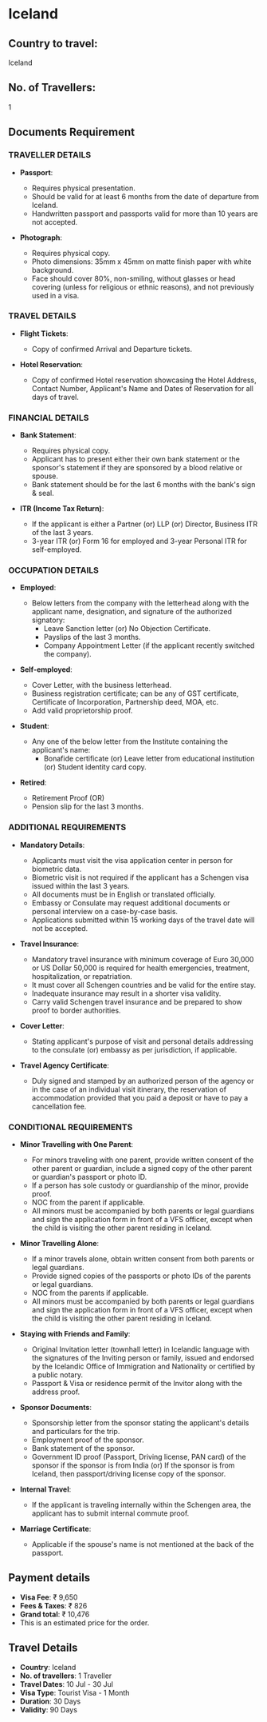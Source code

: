 # Iceland

## Country to travel:
Iceland

## No. of Travellers:
1

## Documents Requirement

### TRAVELLER DETAILS

- **Passport**:
  - Requires physical presentation.
  - Should be valid for at least 6 months from the date of departure from Iceland.
  - Handwritten passport and passports valid for more than 10 years are not accepted.
  
- **Photograph**:
  - Requires physical copy.
  - Photo dimensions: 35mm x 45mm on matte finish paper with white background.
  - Face should cover 80%, non-smiling, without glasses or head covering (unless for religious or ethnic reasons), and not previously used in a visa.

### TRAVEL DETAILS

- **Flight Tickets**:
  - Copy of confirmed Arrival and Departure tickets.
  
- **Hotel Reservation**:
  - Copy of confirmed Hotel reservation showcasing the Hotel Address, Contact Number, Applicant's Name and Dates of Reservation for all days of travel.

### FINANCIAL DETAILS

- **Bank Statement**:
  - Requires physical copy.
  - Applicant has to present either their own bank statement or the sponsor's statement if they are sponsored by a blood relative or spouse.
  - Bank statement should be for the last 6 months with the bank's sign & seal.
  
- **ITR (Income Tax Return)**:
  - If the applicant is either a Partner (or) LLP (or) Director, Business ITR of the last 3 years.
  - 3-year ITR (or) Form 16 for employed and 3-year Personal ITR for self-employed.

### OCCUPATION DETAILS

- **Employed**:
  - Below letters from the company with the letterhead along with the applicant name, designation, and signature of the authorized signatory:
    - Leave Sanction letter (or) No Objection Certificate.
    - Payslips of the last 3 months.
    - Company Appointment Letter (if the applicant recently switched the company).
    
- **Self-employed**:
  - Cover Letter, with the business letterhead.
  - Business registration certificate; can be any of GST certificate, Certificate of Incorporation, Partnership deed, MOA, etc.
  - Add valid proprietorship proof.

- **Student**:
  - Any one of the below letter from the Institute containing the applicant's name:
    - Bonafide certificate (or) Leave letter from educational institution (or) Student identity card copy.
    
- **Retired**:
  - Retirement Proof (OR)
  - Pension slip for the last 3 months.

### ADDITIONAL REQUIREMENTS

- **Mandatory Details**:
  - Applicants must visit the visa application center in person for biometric data.
  - Biometric visit is not required if the applicant has a Schengen visa issued within the last 3 years.
  - All documents must be in English or translated officially.
  - Embassy or Consulate may request additional documents or personal interview on a case-by-case basis.
  - Applications submitted within 15 working days of the travel date will not be accepted.

- **Travel Insurance**:
  - Mandatory travel insurance with minimum coverage of Euro 30,000 or US Dollar 50,000 is required for health emergencies, treatment, hospitalization, or repatriation.
  - It must cover all Schengen countries and be valid for the entire stay.
  - Inadequate insurance may result in a shorter visa validity.
  - Carry valid Schengen travel insurance and be prepared to show proof to border authorities.
  
- **Cover Letter**:
  - Stating applicant's purpose of visit and personal details addressing to the consulate (or) embassy as per jurisdiction, if applicable.

- **Travel Agency Certificate**:
  - Duly signed and stamped by an authorized person of the agency or in the case of an individual visit itinerary, the reservation of accommodation provided that you paid a deposit or have to pay a cancellation fee.

### CONDITIONAL REQUIREMENTS

- **Minor Travelling with One Parent**:
  - For minors traveling with one parent, provide written consent of the other parent or guardian, include a signed copy of the other parent or guardian's passport or photo ID.
  - If a person has sole custody or guardianship of the minor, provide proof.
  - NOC from the parent if applicable.
  - All minors must be accompanied by both parents or legal guardians and sign the application form in front of a VFS officer, except when the child is visiting the other parent residing in Iceland.
  
- **Minor Travelling Alone**:
  - If a minor travels alone, obtain written consent from both parents or legal guardians.
  - Provide signed copies of the passports or photo IDs of the parents or legal guardians.
  - NOC from the parents if applicable.
  - All minors must be accompanied by both parents or legal guardians and sign the application form in front of a VFS officer, except when the child is visiting the other parent residing in Iceland.
  
- **Staying with Friends and Family**:
  - Original Invitation letter (townhall letter) in Icelandic language with the signatures of the Inviting person or family, issued and endorsed by the Icelandic Office of Immigration and Nationality or certified by a public notary.
  - Passport & Visa or residence permit of the Invitor along with the address proof.
  
- **Sponsor Documents**:
  - Sponsorship letter from the sponsor stating the applicant's details and particulars for the trip.
  - Employment proof of the sponsor.
  - Bank statement of the sponsor.
  - Government ID proof (Passport, Driving license, PAN card) of the sponsor if the sponsor is from India (or) If the sponsor is from Iceland, then passport/driving license copy of the sponsor.
  
- **Internal Travel**:
  - If the applicant is traveling internally within the Schengen area, the applicant has to submit internal commute proof.
  
- **Marriage Certificate**:
  - Applicable if the spouse's name is not mentioned at the back of the passport.

## Payment details

- **Visa Fee**: ₹ 9,650
- **Fees & Taxes**: ₹ 826
- **Grand total**: ₹ 10,476
- This is an estimated price for the order.

## Travel Details

- **Country**: Iceland
- **No. of travellers**: 1 Traveller
- **Travel Dates**: 10 Jul - 30 Jul
- **Visa Type**: Tourist Visa - 1 Month
- **Duration**: 30 Days
- **Validity**: 90 Days
